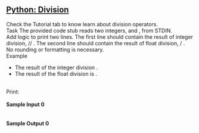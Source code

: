 ## **[Python: Division](https://www.hackerrank.com/challenges/python-division)** 
Check the Tutorial tab to know learn about division operators.<br>Task
The provided code stub reads two integers, and , from STDIN.<br>Add logic to print two lines. The first line should contain the result of integer division, // . The second line should contain the result of float division, / .<br>No rounding or formatting is necessary.<br>Example<br><ul><li>The result of the integer division .</li><li>The result of the float division is .</li></ul><br>Print:<br><br>**Sample Input 0**<br><code></code><br><br>**Sample Output 0**<br><code></code><br><br>